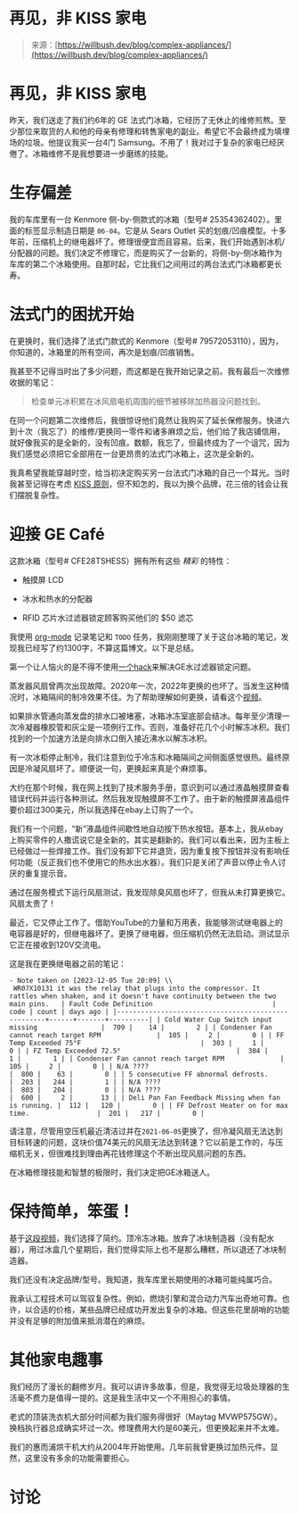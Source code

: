 <!--yml

category: 未分类

date: 2024-05-27 14:34:27

-->

# 再见，非 KISS 家电

> 来源：[https://willbush.dev/blog/complex-appliances/](https://willbush.dev/blog/complex-appliances/)

# 再见，非 KISS 家电

昨天，我们送走了我们约6年的 GE 法式门冰箱，它经历了无休止的维修煎熬。至少那位来取货的人和他的母亲有修理和转售家电的副业。希望它不会最终成为填埋场的垃圾。他提议我买一台4门 Samsung。不用了！我对过于复杂的家电已经厌倦了。冰箱维修不是我想要进一步磨练的技能。

# 生存偏差

我的车库里有一台 Kenmore 侧-by-侧款式的冰箱（型号# 25354362402）。里面的标签显示制造日期是 `06-04`。它是从 Sears Outlet 买的划痕/凹痕模型。十多年前，压缩机上的继电器坏了。修理很便宜而且容易。后来，我们开始遇到冰机/分配器的问题。我们决定不修理它，而是购买了一台新的，将侧-by-侧冰箱作为车库的第二个冰箱使用。自那时起，它比我们之间用过的两台法式门冰箱都更长寿。

# 法式门的困扰开始

在更换时，我们选择了法式门款式的 Kenmore（型号# 79572053110），因为，你知道的，冰箱里的所有空间，再次是划痕/凹痕销售。

我甚至不记得当时出了多少问题，而这都是在我开始记录之前。我有最后一次维修收据的笔记：

> 检查单元冰积累在冰风扇电机周围的细节被移除加热器没问题找到。

在同一个问题第二次维修后，我很惊讶他们竟然让我购买了延长保修服务。快进六到十次（我忘了）的维修/更换同一零件和诸多麻烦之后，他们给了我店铺信用，就好像我买的是全新的，没有凹痕。数额，我忘了，但最终成为了一个诅咒，因为我们感觉必须把它全部用在一台更昂贵的法式门冰箱上，这次是全新的。

我真希望我能穿越时空，给当初决定购买另一台法式门冰箱的自己一个耳光。当时我甚至记得在考虑 [KISS 原则](https://en.wikipedia.org/wiki/KISS_principle)，但不知怎的，我以为换个品牌，花三倍的钱会让我们摆脱复杂性。

# 迎接 GE Café

这款冰箱（型号# CFE28TSHESS）拥有所有这些 *精彩* 的特性：

+   触摸屏 LCD

+   冰水和热水的分配器

+   RFID 芯片水过滤器锁定顾客购买他们的 $50 滤芯

我使用 [org-mode](https://orgmode.org/) 记录笔记和 `TODO` 任务，我刚刚整理了关于这台冰箱的笔记，发现我已经写了约1300字，不算这篇博文。以下是总结。

第一个让人恼火的是不得不使用[一个hack](https://www.youtube.com/watch?v=ellbAY9IvgU)来解决GE水过滤器锁定问题。

蒸发器风扇曾两次出现故障。2020年一次，2022年更换的也坏了。当发生这种情况时，冰箱隔间的制冷效果不佳。为了帮助理解如何更换，请看这个[视频](https://www.youtube.com/watch?v=IeG4CVkAFgs&t=58s)。

如果排水管通向蒸发盘的排水口被堵塞，冰箱冰冻室底部会结冰。每年至少清理一次冷凝器橡胶管和灰尘是一项例行工作。否则，准备好花几个小时解冻冰积。我们找到的一个加速方法是向排水口倒入接近沸水以解冻冰积。

有一次冰柜停止制冷，我们注意到位于冷冻和冰箱隔间之间侧面感觉很热。最终原因是冷凝风扇坏了。顺便说一句，更换起来真是个麻烦事。

大约在那个时候，我在网上找到了技术服务手册，意识到可以通过液晶触摸屏查看错误代码并运行各种测试。然后我发现触摸屏不工作了。由于新的触摸屏液晶组件要价超过300美元，所以我选择在ebay上订购了一个。

我们有一个问题，“新”液晶组件间歇性地自动按下热水按钮。基本上，我从ebay上购买零件的人撒谎说它是全新的。其实是翻新的。我们可以看出来，因为主板上已经做过一些焊接工作。我们没有卸下它并退货，因为重复按下按钮并没有影响任何功能（反正我们也不使用它的热水出水器）。我们只是关闭了声音以停止令人讨厌的重复提示音。

通过在服务模式下运行风扇测试，我发现除臭风扇也坏了，但我从未打算更换它。风扇太贵了！

最近，它又停止工作了。借助YouTube的力量和万用表，我能够测试继电器上的电容器是好的，但继电器坏了。更换了继电器，但压缩机仍然无法启动。测试显示它正在接收到120V交流电。

这是我在更换继电器之前的笔记：

```
- Note taken on [2023-12-05 Tue 20:09] \\
 WR07X10131 it was the relay that plugs into the compressor. It rattles when shaken, and it doesn't have continuity between the two main pins.   | Fault Code Definition                              | code | count | days ago | |----------------------------------------------------+------+-------+----------| | Cold Water Cup Switch input missing                |  709 |    14 |        2 | | Condenser Fan cannot reach target RPM              |  105 |     2 |        0 | | FF Temp Exceeded 75°F                              |  303 |     1 |        0 | | FZ Temp Exceeded 72.5°                             |  304 |     1 |        1 | | Condenser Fan cannot reach target RPM              |  105 |     2 |        0 | | N/A ????                                           |  800 |    63 |        0 | | 5 consecutive FF abnormal defrosts.                |  203 |   244 |        1 | | N/A ????                                           |  803 |   204 |        0 | | N/A ????                                           |  600 |     2 |       13 | | Deli Pan Fan Feedback Missing when fan is running. |  112 |   120 |        0 | | FF Defrost Heater on for max time.                 |  201 |   217 |        0 | 
```

请注意，尽管用空压机最近清洁过并在`2021-06-05`更换了，但冷凝风扇无法达到目标转速的问题，这块价值74美元的风扇无法达到转速？它以前是工作的，与压缩机无关，但很难找到理由再花钱修理这个不断出现风扇问题的东西。

在冰箱修理技能和智慧的极限时，我们决定把GE冰箱送人。

# 保持简单，笨蛋！

基于[这段视频](https://www.youtube.com/watch?v=rKJgYVhZ6-w)，我们选择了简约。顶冷冻冰箱。放弃了冰块制造器（没有配水器），用过冰盒几个星期后，我们觉得实际上也不是那么糟糕，所以退还了冰块制造器。

我们还没有决定品牌/型号。我知道，我车库里长期使用的冰箱可能纯属巧合。

我承认工程技术可以驾驭复杂性。例如，燃烧引擎和混合动力汽车出奇地可靠。也许，以合适的价格，某些品牌已经成功开发出复杂的冰箱。但这些花里胡哨的功能并没有足够的附加值来抵消潜在的麻烦。

# 其他家电趣事

我们经历了漫长的翻修岁月。我可以讲许多故事，但是，我觉得无垃圾处理器的生活毫不费力是值得一提的。这是我生活中又一个不用担心的事情。

老式的顶装洗衣机大部分时间都为我们服务得很好（Maytag MVWP575GW）。换档执行器总成确实坏过一次。修理费用大约是60美元，但更换起来并不太难。

我们的惠而浦烘干机大约从2004年开始使用。几年前我曾更换过加热元件。显然，这里没有多余的功能需要担心。

# 讨论

